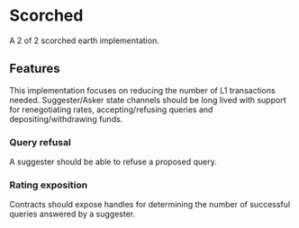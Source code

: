# Scorched

A 2 of 2 scorched earth implementation.

## Features

This implementation focuses on reducing the number of L1 transactions needed. Suggester/Asker state channels should be long lived with support for renegotiating rates, accepting/refusing queries and depositing/withdrawing funds.

### Query refusal

A suggester should be able to refuse a proposed query.

### Rating exposition

Contracts should expose handles for determining the number of successful queries answered by a suggester.
